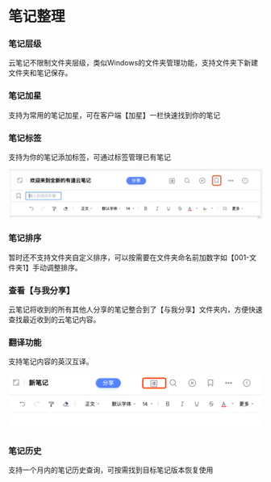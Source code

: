 # 笔记整理

### 笔记层级

云笔记不限制文件夹层级，类似Windows的文件夹管理功能，支持文件夹下新建文件夹和笔记保存。

### 笔记加星

支持为常用的笔记加星，可在客户端【加星】一栏快速找到你的笔记

### 笔记标签

支持为你的笔记添加标签，可通过标签管理已有笔记

![](../.gitbook/assets/image%20%282%29.png)

### 笔记排序

暂时还不支持文件夹自定义排序，可以按需要在文件夹命名前加数字如【001-文件夹1】手动调整排序。

### 查看【与我分享】

云笔记将收到的所有其他人分享的笔记整合到了【与我分享】文件夹内，方便快速查找最近收到的云笔记内容。

### 翻译功能

支持笔记内容的英汉互译。

![](../.gitbook/assets/image%20%2814%29.png)

### 笔记历史

支持一个月内的笔记历史查询，可按需找到目标笔记版本恢复使用



